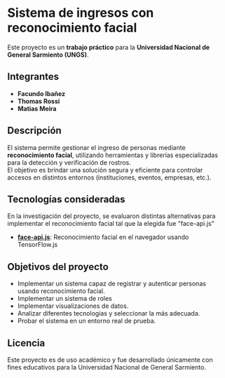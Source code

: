 # Sistema de ingresos con reconocimiento facial

Este proyecto es un **trabajo práctico** para la **Universidad Nacional de General Sarmiento (UNGS)**.

## Integrantes
- **Facundo Ibañez**
- **Thomas Rossi**
- **Matias Meira**

## Descripción
El sistema permite gestionar el ingreso de personas mediante **reconocimiento facial**, utilizando herramientas y librerías especializadas para la detección y verificación de rostros.  
El objetivo es brindar una solución segura y eficiente para controlar accesos en distintos entornos (instituciones, eventos, empresas, etc.).

## Tecnologías consideradas
En la investigación del proyecto, se evaluaron distintas alternativas para implementar el reconocimiento facial tal que la elegida fue "face-api.js"

- **[face-api.js](https://github.com/justadudewhohacks/face-api.js)**: Reconocimiento facial en el navegador usando TensorFlow.js

## Objetivos del proyecto
- Implementar un sistema capaz de registrar y autenticar personas usando reconocimiento facial.
- Implementar un sistema de roles
- Implementar visualizaciones de datos.
- Analizar diferentes tecnologías y seleccionar la más adecuada.
- Probar el sistema en un entorno real de prueba.

## Licencia
Este proyecto es de uso académico y fue desarrollado únicamente con fines educativos para la Universidad Nacional de General Sarmiento.
